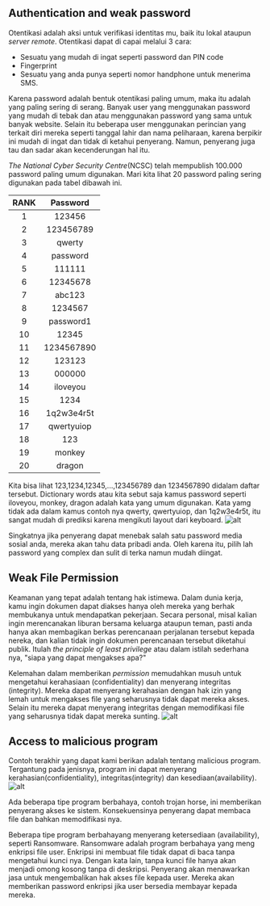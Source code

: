 ## Authentication and weak password
Otentikasi adalah aksi untuk verifikasi identitas mu, baik itu lokal ataupun *server remote*. Otentikasi dapat di capai melalui 3 cara:
* Sesuatu yang mudah di ingat seperti password dan PIN code
* Fingerprint 
* Sesuatu yang anda punya seperti nomor handphone untuk menerima SMS.

Karena password adalah bentuk otentikasi paling umum, maka itu adalah yang paling sering di serang. Banyak user yang menggunakan password yang mudah di tebak dan atau menggunakan password yang sama untuk banyak website.
Selain itu beberapa user menggunakan perincian yang terkait diri mereka seperti tanggal lahir dan nama peliharaan, karena berpikir ini mudah di ingat dan tidak di ketahui penyerang. Namun, penyerang juga tau dan sadar akan kecenderungan hal itu.

*The National Cyber Security Centre*(NCSC) telah mempublish 100.000 password paling umum digunakan. Mari kita lihat 20 password paling sering digunakan pada tabel dibawah ini.

| RANK | Password |
|:----:|:--------:|
|  1   | 123456   |
|2|123456789|
|3|qwerty|
|4|password|
|5|111111|
|6|12345678|
|7|abc123|
|8|1234567|
|9|password1|
|10|12345|
|11|1234567890|
|12|123123|
|13|000000|
|14|iloveyou|
|15|1234|
|16|1q2w3e4r5t|
|17|qwertyuiop|
|18|123|
|19|monkey|
|20|dragon|

Kita bisa lihat 123,1234,12345,...,123456789 dan 1234567890 didalam daftar tersebut. Dictionary words atau kita sebut saja kamus password seperti iloveyou, monkey, dragon adalah kata yang umum digunakan. Kata yamg tidak ada dalam kamus contoh nya qwerty, qwertyuiop, dan 1q2w3e4r5t, itu sangat mudah di prediksi karena mengikuti layout dari keyboard.
![alt](https://raw.githubusercontent.com/yingcrackerhades/cybersec-module/main/Introduction%20Cyber%20Security/RedTeam/Operating%20System%20Security/Image/1510e4bd81418a2937060f9c55dad593.gif)

Singkatnya jika penyerang dapat menebak salah satu password media sosial anda, mereka akan tahu data pribadi anda. Oleh karena itu, pilih lah password yang complex dan sulit di terka namun mudah diingat.

## Weak File Permission
Keamanan yang tepat adalah tentang hak istimewa. Dalam dunia kerja, kamu ingin dokumen dapat diakses hanya oleh mereka yang berhak membukanya untuk mendapatkan pekerjaan.
Secara personal, misal kalian ingin merencanakan liburan bersama keluarga ataupun teman, pasti anda hanya akan membagikan berkas perencanaan perjalanan tersebut kepada nereka, dan kalian tidak ingin dokumen perencanaan tersebut diketahui publik. Itulah *the principle of least privilege* atau dalam istilah sederhana nya, "siapa yang dapat mengakses apa?"

Kelemahan dalam memberikan *permission* memudahkan musuh untuk mengetahui kerahasiaan (confidentiality) dan menyerang integritas (integrity).
Mereka dapat menyerang kerahasian dengan hak izin yang lemah untuk mengakses file yang seharusnya tidak dapat mereka akses. Selain itu mereka dapat menyerang integritas dengan memodifikasi file yang seharusnya tidak dapat mereka sunting.
![alt](https://raw.githubusercontent.com/yingcrackerhades/cybersec-module/main/Introduction%20Cyber%20Security/RedTeam/Operating%20System%20Security/Image/Screenshot_2022-10-27-21-12-34-16_40deb401b9ffe8e1df2f1cc5ba480b12.jpg)

## Access to malicious program
Contoh terakhir yang dapat kami berikan adalah tentang malicious program. Tergantung pada jenisnya, program ini dapat menyerang kerahasian(confidentiality), integritas(integrity) dan kesediaan(availability).
![alt](https://raw.githubusercontent.com/yingcrackerhades/cybersec-module/main/Introduction%20Cyber%20Security/RedTeam/Operating%20System%20Security/Image/831208a805e53bafafbe074f01b84e64.png)

Ada beberapa tipe program berbahaya, contoh trojan horse, ini memberikan penyerang akses ke sistem. Konsekuensinya penyerang dapat membaca file dan bahkan memodifikasi nya.

Beberapa tipe program berbahayang menyerang ketersediaan (availability), seperti Ransomware. Ransomware adalah program berbahaya yang meng enkripsi file user. Enkripsi ini membuat file tidak dapat di baca tanpa mengetahui kunci nya. Dengan kata lain, tanpa kunci file hanya akan menjadi omong kosong tanpa di deskripsi.
Penyerang akan menawarkan jasa untuk mengembalikan hak akses file kepada user. Mereka akan memberikan password enkripsi jika user bersedia membayar kepada mereka.

